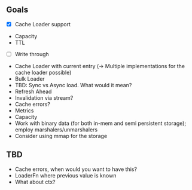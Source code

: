 ## Goals
- [x] Cache Loader support 
- Capacity
- TTL
- [ ] Write through
- Cache Loader with current entry (-> Multiple implementations for the cache loader possible)
- Bulk Loader
- TBD: Sync vs Async load. What would it mean?
- Refresh Ahead
- Invalidation via stream?
- Cache errors?
- Metrics
- Capacity
- Work with binary data (for both in-mem and semi persistent storage); employ marshalers/unmarshalers
- Consider using mmap for the storage


## TBD
- Cache errors, when would you want to have this?
- LoaderFn where previous value is known
- What about ctx?
